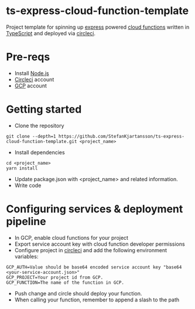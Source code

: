 # ts-express-cloud-function-template

Project template for spinning up [express](https://expressjs.com/) powered [cloud functions](https://cloud.google.com/functions/) written in [TypeScript](https://www.typescriptlang.org/) and deployed via [circleci](https://circleci.com).

# Pre-reqs
- Install [Node.js](https://nodejs.org/en/)
- [Circleci](https://circleci.com) account
- [GCP](https://cloud.google.com/) account 

# Getting started
- Clone the repository
```
git clone --depth=1 https://github.com/StefanKjartansson/ts-express-cloud-function-template.git <project_name>
```
- Install dependencies
```
cd <project_name>
yarn install
```
- Update package.json with <project_name> and related information.
- Write code

# Configuring services & deployment pipeline

- In GCP, enable cloud functions for your project 
- Export service account key with cloud function developer permissions
- Configure project in [circleci](https://circleci.com) and add the following environment variables:
```
GCP_AUTH=Value should be base64 encoded service account key "base64 <your-service-account.json>"
GCP_PROJECT=Your project id from GCP.
GCP_FUNCTION=The name of the function in GCP.
```
- Push change and circle should deploy your function.
- When calling your function, remember to append a slash to the path
